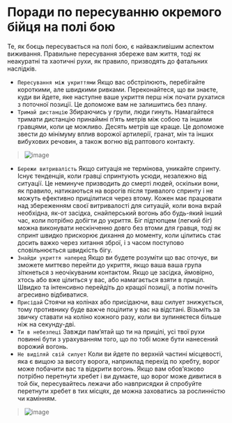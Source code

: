 # Поради по пересуванню окремого бійця на полі бою
Те, як боєць пересувається на полі бою, є найважливішим аспектом виживання. Правильне пересування збереже вам життя, тоді як неакуратні та хаотичні рухи, як правило, призводять до фатальних наслідків.

- `Пересування між укриттями` Якщо вас обстрілюють, перебігайте короткими, але швидкими ривками. Переконайтеся, що ви знаєте, куди ви йдете, яке наступне ваше укриття перш ніж почати рухатися з поточної позиції. Це допоможе вам не залишитись без плану.
- `Тримай дистанцію` Збираючись у групи, люди гинуть. Намагайтеся тримати дистанцію принаймні п’ять метрів між собою та іншими гравцями, коли це можливо. Десять метрів ще краще. Це допоможе звести до мінімуму вплив ворожої артилерії, гранат, мін та інших вибухових речовин, а також вогню від раптового контакту.
> ![image](https://github.com/vsrJaguar/Materials/assets/68085487/bc03af11-b4f7-40b4-b531-c589c17d06e4)

- `Бережи витривалість` Якщо ситуація не термінова, уникайте спринту. Існує тенденція, коли гравці спринтують усюди, незалежно від ситуації. Це неминуче призводить до смерті людей, оскільки вони, як правило, натикаються на ворогів після тривалого спринту і не можуть ефективно прицілитися через втому. Кожен має працювати над збереженням своєї витривалості для ситуацій, коли вона вкрай необхідна, як-от засідка, снайперський вогонь або будь-який інший час, коли потрібно добігти до укриття. Біг підтюпцем (легкий біг) можна виконувати нескінченно довго без втоми для гравця, тоді як спринт швидко прискорює дихання до моменту, коли цілитись стає досить важко через хитання зброї, і з часом поступово сповільнюється швидкість бігу.
- `Знайди укриття наперед` Якщо ви будете розуміти що вас оточує, ви зможете миттєво перейти до укриття, якщо ваша ваша група зіткнеться з неочікуваним контактом. Якщо це засідка, ймовірно, хтось або вже цілиться у вас, або намагається взяти в приціл. Швидко та інтенсивно перейдіть до кращої позиції, а потім почніть агресивно відбиватися.
- `Присідай` Стоячи на колінах або присідаючи, ваш силует знижується, тому противнику буде важче поцілити у вас на відстані. Візьміть за звичку ставати на коліно кожного разу, коли ви зупиняєтеся більше ніж на секунду-дві.
- `Ти в небезпеці` Завжди памʼятай що ти на прицілі, усі твої рухи повинні бути з урахуванням того, що по тобі може бути нанесений ворожий вогонь.
- `Не виділяй свій силует` Коли ви йдете по верхній частині місцевості, яка є вищою за висоту ворога, наприклад перехід по хребту, ворог може побачити вас та відкрити вогонь. Якщо вам обов’язково потрібно перетнути хребет і ви думаєте, що ворог може дивитися в той бік, пересувайтесь лежачи або навприсядки й спробуйте перетнути хребет в тих місцях, де можна заховатись за рослинністю чи камінням. 
> ![image](https://github.com/vsrJaguar/Materials/assets/68085487/5c3d9320-7a99-4ab8-91bb-bd6d216de30d)
